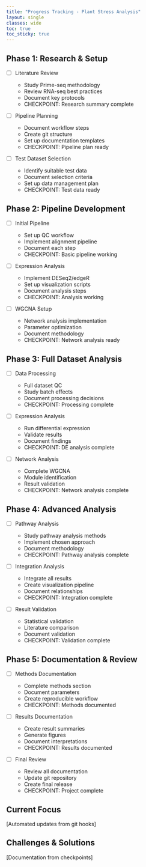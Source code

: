 ```yaml
---
title: "Progress Tracking - Plant Stress Analysis"
layout: single
classes: wide
toc: true
toc_sticky: true
---
```


## Phase 1: Research & Setup
- [ ] Literature Review
  - Study Prime-seq methodology
  - Review RNA-seq best practices
  - Document key protocols
  - CHECKPOINT: Research summary complete

- [ ] Pipeline Planning
  - Document workflow steps
  - Create git structure
  - Set up documentation templates
  - CHECKPOINT: Pipeline plan ready

- [ ] Test Dataset Selection
  - Identify suitable test data
  - Document selection criteria
  - Set up data management plan
  - CHECKPOINT: Test data ready

## Phase 2: Pipeline Development
- [ ] Initial Pipeline
  - Set up QC workflow
  - Implement alignment pipeline
  - Document each step
  - CHECKPOINT: Basic pipeline working

- [ ] Expression Analysis
  - Implement DESeq2/edgeR
  - Set up visualization scripts
  - Document analysis steps
  - CHECKPOINT: Analysis working

- [ ] WGCNA Setup
  - Network analysis implementation
  - Parameter optimization
  - Document methodology
  - CHECKPOINT: Network analysis ready

## Phase 3: Full Dataset Analysis
- [ ] Data Processing
  - Full dataset QC
  - Study batch effects
  - Document processing decisions
  - CHECKPOINT: Processing complete

- [ ] Expression Analysis
  - Run differential expression
  - Validate results
  - Document findings
  - CHECKPOINT: DE analysis complete

- [ ] Network Analysis
  - Complete WGCNA
  - Module identification
  - Result validation
  - CHECKPOINT: Network analysis complete

## Phase 4: Advanced Analysis
- [ ] Pathway Analysis
  - Study pathway analysis methods
  - Implement chosen approach
  - Document methodology
  - CHECKPOINT: Pathway analysis complete

- [ ] Integration Analysis
  - Integrate all results
  - Create visualization pipeline
  - Document relationships
  - CHECKPOINT: Integration complete

- [ ] Result Validation
  - Statistical validation
  - Literature comparison
  - Document validation
  - CHECKPOINT: Validation complete

## Phase 5: Documentation & Review
- [ ] Methods Documentation
  - Complete methods section
  - Document parameters
  - Create reproducible workflow
  - CHECKPOINT: Methods documented

- [ ] Results Documentation
  - Create result summaries
  - Generate figures
  - Document interpretations
  - CHECKPOINT: Results documented

- [ ] Final Review
  - Review all documentation
  - Update git repository
  - Create final release
  - CHECKPOINT: Project complete

## Current Focus
[Automated updates from git hooks]

## Challenges & Solutions
[Documentation from checkpoints]

